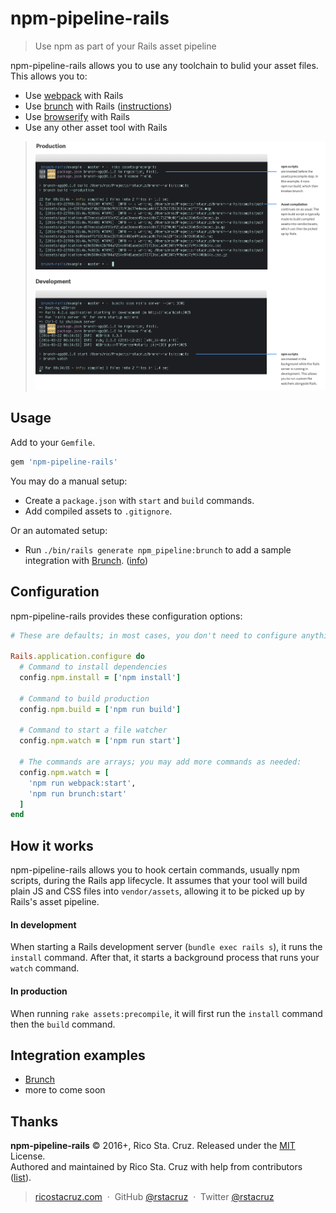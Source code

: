 # npm-pipeline-rails

> Use npm as part of your Rails asset pipeline

npm-pipeline-rails allows you to use any toolchain to bulid your asset files. This allows you to:

- Use [webpack][] with Rails
- Use [brunch][] with Rails ([instructions](docs/brunch.md))
- Use [browserify][] with Rails
- Use any other asset tool with Rails

[webpack]: https://webpack.github.io/
[brunch]: http://brunch.io/
[browserify]: http://browserify.org/

> ![](docs/screenshots/full.png)

## Usage

Add to your `Gemfile`.

  ```rb
  gem 'npm-pipeline-rails'
  ```

You may do a manual setup:

* Create a `package.json` with `start` and `build` commands.
* Add compiled assets to `.gitignore`.

Or an automated setup:

* Run `./bin/rails generate npm_pipeline:brunch` to add a sample integration with [Brunch]. ([info](docs/brunch.md))

## Configuration

npm-pipeline-rails provides these configuration options:

```rb
# These are defaults; in most cases, you don't need to configure anything.

Rails.application.configure do
  # Command to install dependencies
  config.npm.install = ['npm install']

  # Command to build production
  config.npm.build = ['npm run build']

  # Command to start a file watcher
  config.npm.watch = ['npm run start']

  # The commands are arrays; you may add more commands as needed:
  config.npm.watch = [
    'npm run webpack:start',
    'npm run brunch:start'
  ]
end
```

## How it works

npm-pipeline-rails allows you to hook certain commands, usually npm scripts, during the Rails app lifecycle. It assumes that your tool will build plain JS and CSS files into `vendor/assets`, allowing it to be picked up by Rails's asset pipeline.

#### In development

When starting a Rails development server (`bundle exec rails s`), it runs the `install` command. After that, it starts a background process that runs your `watch` command.

#### In production

When running `rake assets:precompile`, it will first run the `install` command then the `build` command.

## Integration examples

* [Brunch](docs/brunch.md)
* more to come soon

## Thanks

**npm-pipeline-rails** © 2016+, Rico Sta. Cruz. Released under the [MIT] License.<br>
Authored and maintained by Rico Sta. Cruz with help from contributors ([list][contributors]).

> [ricostacruz.com](http://ricostacruz.com) &nbsp;&middot;&nbsp;
> GitHub [@rstacruz](https://github.com/rstacruz) &nbsp;&middot;&nbsp;
> Twitter [@rstacruz](https://twitter.com/rstacruz)

[MIT]: http://mit-license.org/
[contributors]: http://github.com/rstacruz/npm-pipeline-rails/contributors
